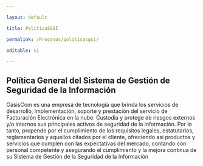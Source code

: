 ```yaml
---

layout: default

title: PolíticaSGSI

permalink: /Procesos/politicasgsi/

editable: si

---
```




## Política General del Sistema de Gestión de Seguridad de la Información


OasisCom es una empresa de tecnología que brinda los servicios de desarrollo,
implementación, soporte y prestación del servicio de Facturación Electrónica en la nube. Custodia
y protege de riesgos externos y/o internos sus principales activos de seguridad de la información.
Por lo tanto, propende por el cumplimiento de los requisitos legales, estatutarios, reglamentarios y
aquellos citados por el cliente, ofreciendo así productos y servicios que cumplen con las
expectativas del mercado, contando con personal competente y asegurando el cumplimiento y la
mejora continua de su Sistema de Gestión de la Seguridad de la Información



